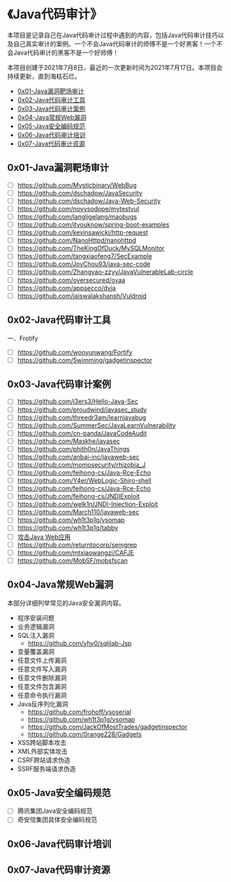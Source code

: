 # 《Java代码审计》

本项目是记录自己在Java代码审计过程中遇到的内容，包括Java代码审计技巧以及自己真实审计的案例。一个不会Java代码审计的师傅不是一个好黑客！一个不会Java代码审计的黑客不是一个好师傅！

本项目创建于2021年7月8日，最近的一次更新时间为2021年7月17日。本项目会持续更新，直到海枯石烂。

- [0x01-Java漏洞靶场审计](https://github.com/0e0w/Hackjava#0x01-Java%E6%BC%8F%E6%B4%9E%E9%9D%B6%E5%9C%BA%E5%AE%A1%E8%AE%A1)
- [0x02-Java代码审计工具](https://github.com/0e0w/Hackjava#0x02-Java%E4%BB%A3%E7%A0%81%E5%AE%A1%E8%AE%A1%E5%B7%A5%E5%85%B7)
- [0x03-Java代码审计案例](https://github.com/0e0w/Hackjava#0x03-Java%E4%BB%A3%E7%A0%81%E5%AE%A1%E8%AE%A1%E6%A1%88%E4%BE%8B)
- [0x04-Java常规Web漏洞](https://github.com/0e0w/Hackjava#0x04-Java%E5%B8%B8%E8%A7%84Web%E6%BC%8F%E6%B4%9E)
- [0x05-Java安全编码规范](https://github.com/0e0w/Hackjava#0x05-Java%E5%AE%89%E5%85%A8%E7%BC%96%E7%A0%81%E8%A7%84%E8%8C%83)
- [0x06-Java代码审计培训](https://github.com/0e0w/Hackjava#0x06-Java%E4%BB%A3%E7%A0%81%E5%AE%A1%E8%AE%A1%E5%9F%B9%E8%AE%AD)
- [0x07-Java代码审计资源](https://github.com/0e0w/HackJava#0x07-java%E4%BB%A3%E7%A0%81%E5%AE%A1%E8%AE%A1%E8%B5%84%E6%BA%90)

## 0x01-Java漏洞靶场审计

- [ ] https://github.com/Mysticbinary/WebBug
- [ ] https://github.com/dschadow/JavaSecurity
- [ ] https://github.com/dschadow/Java-Web-Security
- [ ] https://github.com/novysodope/mytestvul
- [ ] https://github.com/langligelang/maobugs
- [ ] https://github.com/ityouknow/spring-boot-examples
- [ ] https://github.com/kevinsawicki/http-request
- [ ] https://github.com/NanoHttpd/nanohttpd
- [ ] https://github.com/TheKingOfDuck/MySQLMonitor
- [ ] https://github.com/tangxiaofeng7/SecExample
- [ ] https://github.com/JoyChou93/java-sec-code
- [ ] https://github.com/Zhangyao-zzyy/JavaVulnerableLab-circle
- [ ] https://github.com/oversecured/ovaa
- [ ] https://github.com/appsecco/dvja
- [ ] https://github.com/jaiswalakshansh/Vuldroid

## 0x02-Java代码审计工具

一、Frotify

- [ ] https://github.com/wooyunwang/Fortify
- [ ] https://github.com/5wimming/gadgetinspector

## 0x03-Java代码审计案例

- [ ] https://github.com/j3ers3/Hello-Java-Sec
- [ ] https://github.com/proudwind/javasec_study
- [ ] https://github.com/threedr3am/learnjavabug
- [ ] https://github.com/SummerSec/JavaLearnVulnerability
- [ ] https://github.com/cn-panda/JavaCodeAudit
- [ ] https://github.com/Maskhe/javasec
- [ ] https://github.com/phith0n/JavaThings
- [ ] https://github.com/anbai-inc/javaweb-sec
- [ ] https://github.com/momosecurity/rhizobia_J
- [ ] https://github.com/feihong-cs/Java-Rce-Echo
- [ ] https://github.com/Y4er/WebLogic-Shiro-shell
- [ ] https://github.com/feihong-cs/Java-Rce-Echo
- [ ] https://github.com/feihong-cs/JNDIExploit
- [ ] https://github.com/welk1n/JNDI-Injection-Exploit
- [ ] https://github.com/March110/javaweb-sec
- [ ] https://github.com/wh1t3p1g/ysomap
- [ ] https://github.com/wh1t3p1g/tabby
- [ ] [攻击Java Web应用](https://appts4jvi.zhishibox.net/b/5d644b6f81cbc9e40460fe7eea3c7925)
- [ ] https://github.com/returntocorp/semgrep
- [ ] https://github.com/mtxiaowangzi/CAFJE
- [ ] https://github.com/MobSF/mobsfscan

## 0x04-Java常规Web漏洞

本部分详细列举常见的Java安全漏洞内容。

- 程序安装问题
- 业务逻辑漏洞
- SQL注入漏洞
  - https://github.com/yhy0/sqlilab-Jsp
- 变量覆盖漏洞
- 任意文件上传漏洞
- 任意文件写入漏洞
- 任意文件删除漏洞
- 任意文件包含漏洞
- 任意命令执行漏洞
- Java反序列化漏洞
  - https://github.com/frohoff/ysoserial
  - https://github.com/wh1t3p1g/ysomap
  - https://github.com/JackOfMostTrades/gadgetinspector
  - https://github.com/0range228/Gadgets
- XSS跨站脚本攻击
- XML外部实体攻击
- CSRF跨站请求伪造
- SSRF服务端请求伪造

## 0x05-Java安全编码规范

- [ ] 腾讯集团Java安全编码规范
- [ ] 奇安信集团具体安全编码规范

## 0x06-Java代码审计培训

## 0x07-Java代码审计资源